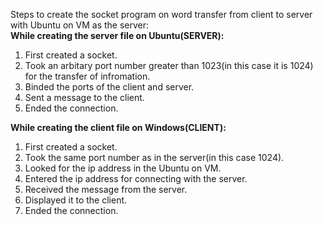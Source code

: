 Steps to create the socket program on word transfer from client to server with Ubuntu on VM as the server:
<br>
<b> While creating the server file on Ubuntu(SERVER):</b>
1. First created a socket.
2. Took an arbitary port number greater than 1023(in this case it is 1024) for the transfer of infromation.
3. Binded the ports of the client and server.
4. Sent a message to the client.
5. Ended the connection.

<b> While creating the client file on Windows(CLIENT):</b>
1. First created a socket.
2. Took the same port number as in the server(in this case 1024).
3. Looked for the ip address in the Ubuntu on VM.
4. Entered the ip address for connecting with the server.
5. Received the message from the server.
6. Displayed it to the client.
7. Ended the connection.
